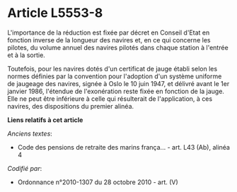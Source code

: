 # Article L5553-8

L'importance de la réduction est fixée par décret en Conseil d'Etat en fonction inverse de la longueur des navires et, en ce
qui concerne les pilotes, du volume annuel des navires pilotés dans chaque station à l'entrée et à la sortie.

Toutefois, pour les navires dotés d'un certificat de jauge établi selon les normes définies par la convention pour l'adoption
d'un système uniforme de jaugeage des navires, signée à Oslo le 10 juin 1947, et délivré avant le 1er janvier 1986, l'étendue
de l'exonération reste fixée en fonction de la jauge. Elle ne peut être inférieure à celle qui résulterait de l'application,
à ces navires, des dispositions du premier alinéa.

**Liens relatifs à cet article**

_Anciens textes_:

  - Code des pensions de retraite des marins frança... - art. L43 (Ab), alinéa 4

_Codifié par_:

  - Ordonnance n°2010-1307 du 28 octobre 2010 - art. (V)
